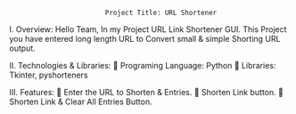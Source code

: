 							Project Title: URL Shortener
 
I. Overview:
			Hello Team, In my Project URL Link Shortener GUI. This Project you have entered long length URL to Convert small & simple Shorting URL output. 

II. Technologies & Libraries:
	Programing Language: Python
	Libraries: Tkinter, pyshorteners

III.  Features:
	Enter the URL to Shorten & Entries.
	Shorten Link button.
	Shorten Link & Clear All Entries Button.
